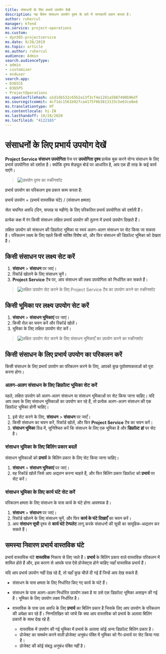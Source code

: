```yaml
---
title: संसाधनों के लिए प्रभार्य उपयोग देखें
description: यह विषय संसाधन उपयोग दृश्य के बारे में जानकारी प्रदान करता है।
author: ruhercul
manager: kfend
ms.service: project-operations
ms.custom:
- dyn365-projectservice
ms.date: 9/26/2019
ms.topic: article
ms.author: ruhercul
audience: Admin
search.audienceType:
- admin
- customizer
- enduser
search.app:
- D365CE
- D365PS
- ProjectOperations
ms.openlocfilehash: a1d1db532c65b2a13f3cf4e1281a5987490b96df
ms.sourcegitcommit: 4cf1dc1561b92fca4175f0b3813133c5e63ce8e6
ms.translationtype: HT
ms.contentlocale: hi-IN
ms.lasthandoff: 10/28/2020
ms.locfileid: "4122165"
---
```

# <a name="view-chargeable-utilization-for-resources"></a>संसाधनों के लिए प्रभार्य उपयोग देखें
 
**Project Service संसाधन उपयोगिता** पेज पर **उपयोगिता दृश्य** प्रत्येक बुक करने योग्य संसाधन के लिए प्रभार्य उपयोगिता को दर्शाता है। क्योंकि दृश्य शेड्यूल बोर्ड पर आधारित है, आप एक ही तरह के कई कार्य पाएंगे।

> ![उपयोग दृश्य का स्क्रीनशॉट](media/FAQ-utilization-1.png)
 

प्रभार्य उपयोग का परिकलन इस प्रकार काम करता है:

   प्रभार्य उपयोग = (प्रभार्य वास्तविक घंटे) / (संसाधन क्षमता)

सेल चयनित अवधि (दिन, सप्ताह या महीने) के लिए परिकलित प्रभार्य उपयोगिता को दर्शाती हैं।

प्रत्येक कक्ष में रंग किसी संसाधन लक्षित प्रभार्य उपयोग की तुलना में प्रभार्य उपयोग दिखाते हैं। 

लक्षित उपयोग को संसाधन की डिफ़ॉल्ट भूमिका या स्वयं अलग-अलग संसाधन पर सेट किया जा सकता है। परिकलन लक्ष्य के लिए पहले किसी व्यक्ति विशेष को, और फिर संसाधन की डिफ़ॉल्ट भूमिका को देखता है।

## <a name="set-target-on-a-resource"></a>किसी संसाधन पर लक्ष्य सेट करें

1. **संसाधन** \> **संसाधन** पर जाएं। 
2. रिकॉर्ड खोलने के लिए संसाधन चुनें। 
3. **Project Service** टैब पर, आप संसाधन की लक्ष्य उपयोगिता को निर्धारित कर सकते हैं।

> ![लक्षित उपयोग सेट करने के लिए Project Service टैब का उपयोग करने का स्क्रीनशॉट](media/FAQ-utilization-2.png)
 
## <a name="set-target-utilization-on-a-role"></a>किसी भूमिका पर लक्ष्य उपयोग सेट करें

1. **संसाधन** \> **संसाधन भूमिकाएं** पर जाएं। 
2. किसी रोल का चयन करें और रिकॉर्ड खोलें। 
3. भूमिका के लिए लक्षित उपयोग सेट करें।

> ![लक्षित उपयोग सेट करने के लिए संसाधन भूमिकाएँ का उपयोग करने का स्क्रीनशॉट](media/FAQ-utilization-3.png)
 
## <a name="calculate-chargeable-utilization-for-a-resource"></a>किसी संसाधन के लिए प्रभार्य उपयोग का परिकलन करें

किसी संसाधन के लिए प्रभार्य उपयोग का परिकलन करने के लिए, आपको कुछ पूर्वावश्यकताओं को पूरा करना होगा। 

### <a name="set-default-role-for-individual-resource"></a>अलग-अलग संसाधन के लिए डिफ़ॉल्ट भूमिका सेट करें

पहले, लक्षित उपयोग को अलग-अलग संसाधन या संसाधन भूमिकाओं पर सेट किया जाना चाहिए। यदि आप लक्ष्य के लिए संसाधन भूमिकाओं का उपयोग कर रहे हैं, तो प्रत्येक अलग-अलग संसाधन की एक डिफ़ॉल्ट भूमिका होनी चाहिए। 

1. इसे सेट करने के लिए, **संसाधन** \> **संसाधन** पर जाएँ। 
2. किसी संसाधन का चयन करें, रिकॉर्ड खोलें, और फिर **Project Service** टैब का चयन करें। 
3. **संसाधन भूमिका** ग्रिड में, सुनिश्चित करें कि संसाधन के लिए एक भूमिका है और **डिफ़ॉल्ट** **हां** पर सेट है।
 
### <a name="change-billing-type-for-resource-role"></a>संसाधन भूमिका के लिए बिलिंग प्रकार बदलें

संसाधन भूमिकाओं को **प्रभार्य** के बिलिंग प्रकार के लिए सेट किया जाना चाहिए। 

1. **संसाधन** \> **संसाधन भूमिकाएं** पर जाएं। 
2. वह रिकॉर्ड खोलें जिसे आप अद्यतन करना चाहते हैं, और फिर बिलिंग प्रकार डिफ़ॉल्ट को **प्रभार्य** पर सेट करें।

### <a name="set-working-hours-for-resource-role"></a>संसाधन भूमिका के लिए कार्य घंटे सेट करें
 
परिकलन क्षमता के लिए संसाधन के पास कार्य के घंटे होना आवश्यक है। 

1. **संसाधन** \> **संसाधन** पर जाएं। 
2. रिकॉर्ड खोलने के लिए संसाधन चुनें, और फिर **कार्य के घंटे दिखाएँ** का चयन करें। 
3. आप **संसाधन सूची** दृश्य से **कार्य घंटे टेम्पलेट** लागू करके संसाधनों की सूची का सामूहिक-अद्यतन कर सकते हैं।

## <a name="troubleshooting-chargeable-actual-hours"></a>समस्या निवारण प्रभार्य वास्तविक घंटे

प्रभार्य वास्तविक घंटे **वास्तविक** निकाय से लिए जाते हैं। **प्रभार्य** के बिलिंग प्रकार वाले वास्तविक परिकलन में शामिल होते हैं और, इस कारण से आपके पास ऐसे प्रोजेक्ट्स होने चाहिए जहाँ वास्तविक प्रभार्य हैं।

यदि आप प्रभार्य उपयोग नहीं देख रहे हैं, तो यहाँ कुछ चीज़ें दी गई हैं जिन्हें आप देख सकते हैं:

- संसाधन के पास क्षमता के लिए निर्धारित किए गए कार्य के घंटे हैं।
- संसाधन के पास अलग-अलग निर्धारित उपयोग लक्ष्य है या उसे एक डिफ़ॉल्ट भूमिका असाइन की गई है। भूमिका के लिए उपयोग लक्ष्य निर्धारित है।
- वास्तविक के पास उस अवधि के लिए **प्रभार्य** का बिलिंग प्रकार है जिसके लिए आप उपयोग के परिकलन की अपेक्षा कर रहे हैं। निम्नलिखित को जांचें कि क्या आप वास्तविक को प्रभार्य के अलावा बिलिंग प्रकारों के साथ देख रहे हैं:

  - वास्तविक में उपयोग की गई भूमिका में प्रभार्य के अलावा कोई अन्य डिफ़ॉल्ट बिलिंग प्रकार है।
  - प्रोजेक्ट का समर्थन करने वाली प्रोजेक्ट अनुबंध पंक्ति में भूमिका को गैर-प्रभार्य पर सेट किया गया है।
  - प्रोजेक्ट की कोई संबद्ध अनुबंध पंक्ति नहीं है।

